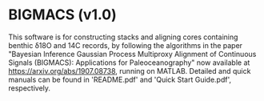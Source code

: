 # BIGMACS (v1.0)

This software is for constructing stacks and aligning cores containing benthic δ18O and 14C records, by following the algorithms in the paper "Bayesian Inference Gaussian Process Multiproxy Alignment of Continuous Signals (BIGMACS): Applications for Paleoceanography" now available at https://arxiv.org/abs/1907.08738, running on MATLAB. Detailed and quick manuals can be found in 'README.pdf' and 'Quick Start Guide.pdf', respectively.
